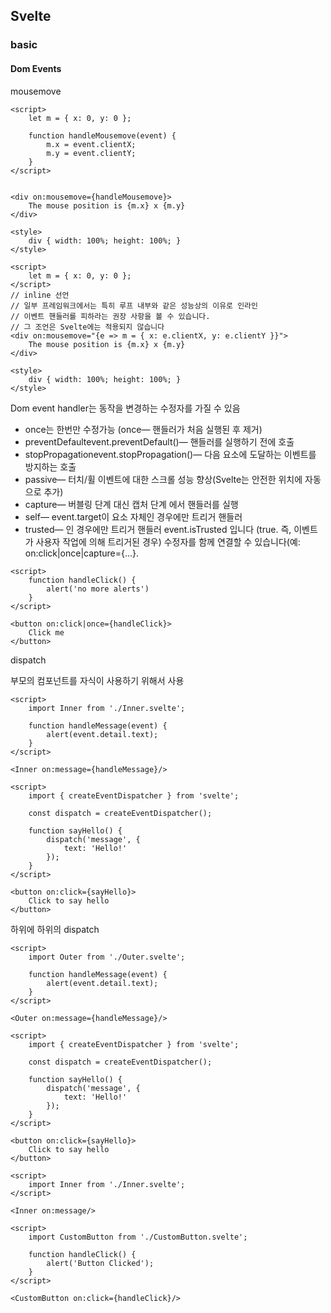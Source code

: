 ## Svelte

### basic

#### Dom Events

mousemove
```svelte
<script>
	let m = { x: 0, y: 0 };

	function handleMousemove(event) {
		m.x = event.clientX;
		m.y = event.clientY;
	}
</script>


<div on:mousemove={handleMousemove}>
	The mouse position is {m.x} x {m.y}
</div>

<style>
	div { width: 100%; height: 100%; }
</style>

<script>
	let m = { x: 0, y: 0 };
</script>
// inline 선언
// 일부 프레임워크에서는 특히 루프 내부와 같은 성능상의 이유로 인라인 
// 이벤트 핸들러를 피하라는 권장 사항을 볼 수 있습니다. 
// 그 조언은 Svelte에는 적용되지 않습니다
<div on:mousemove="{e => m = { x: e.clientX, y: e.clientY }}">
	The mouse position is {m.x} x {m.y}
</div>

<style>
	div { width: 100%; height: 100%; }
</style>
```

Dom event handler는 동작을 변경하는 수정자를 가질 수 있음
- once는 한번만 수정가능 (once— 핸들러가 처음 실행된 후 제거)
- preventDefaultevent.preventDefault()— 핸들러를 실행하기 전에 호출
- stopPropagationevent.stopPropagation()— 다음 요소에 도달하는 이벤트를 방지하는 호출
- passive— 터치/휠 이벤트에 대한 스크롤 성능 향상(Svelte는 안전한 위치에 자동으로 추가)
- capture— 버블링 단계 대신 캡처 단계 에서 핸들러를 실행
- self— event.target이 요소 자체인 경우에만 트리거 핸들러
- trusted— 인 경우에만 트리거 핸들러 event.isTrusted 입니다
(true. 즉, 이벤트가 사용자 작업에 의해 트리거된 경우)
수정자를 함께 연결할 수 있습니다(예: on:click|once|capture={...}.


```svelte
<script>
	function handleClick() {
		alert('no more alerts')
	}
</script>

<button on:click|once={handleClick}>
	Click me
</button>
```

dispatch

부모의 컴포넌트를 자식이 사용하기 위해서 사용

```svelte
<script>
	import Inner from './Inner.svelte';

	function handleMessage(event) {
		alert(event.detail.text);
	}
</script>

<Inner on:message={handleMessage}/>

<script>
	import { createEventDispatcher } from 'svelte';

	const dispatch = createEventDispatcher();

	function sayHello() {
		dispatch('message', {
			text: 'Hello!'
		});
	}
</script>

<button on:click={sayHello}>
	Click to say hello
</button>
```

하위에 하위의 dispatch

```
<script>
	import Outer from './Outer.svelte';

	function handleMessage(event) {
		alert(event.detail.text);
	}
</script>

<Outer on:message={handleMessage}/>

<script>
	import { createEventDispatcher } from 'svelte';

	const dispatch = createEventDispatcher();

	function sayHello() {
		dispatch('message', {
			text: 'Hello!'
		});
	}
</script>

<button on:click={sayHello}>
	Click to say hello
</button>

<script>
	import Inner from './Inner.svelte';
</script>

<Inner on:message/>
```


```svelte
<script>
	import CustomButton from './CustomButton.svelte';

	function handleClick() {
		alert('Button Clicked');
	}
</script>

<CustomButton on:click={handleClick}/>
```

